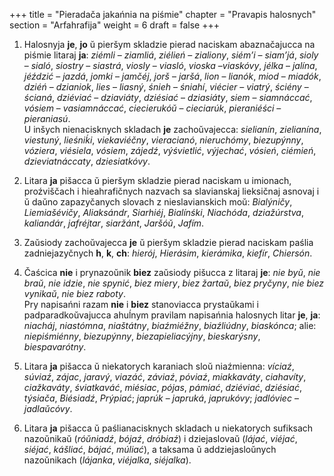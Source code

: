 +++
title = "Pieradača jakańnia na piśmie"
chapter = "Pravapis halosnych"
section = "Arfahrafija"
weight = 6
draft = false
+++

1. Halosnyja __je__, __jo__ ŭ pieršym skladzie pierad naciskam abaznačajucca na piśmie litaraj __ja__: _zie&#769;mli_ – _ziamlia&#769;_, _zie&#769;lień_ – _zialiony_, _sie&#769;m’i_ – _siam’ja&#769;_, _sioly_ – _sialo&#769;_, _siostry_ – _siastra&#769;_, _viosly_ – _viaslo&#769;_, _vioska_ –_viasko&#769;vy_, _je&#769;lka_ – _jali&#769;na_, _je&#769;ździć_ – _jazda&#769;_, _jomki_ – _jamče&#769;j_, _jorš_ – _jarša&#769;_, _lion_ – _liano&#769;k_, _miod_ – _miado&#769;k_, _dzie&#769;ń_ – _dzianiok_, _lies_ – _liasny&#769;_, _śnieh_ – _śniahi&#769;_, _vie&#769;cier_ – _viatry&#769;_, _ście&#769;ny_ – _ściana&#769;_, _dzie&#769;viać_ – _dziavia&#769;ty_, _dzie&#769;siać_ – _dziasia&#769;ty_, _siem_ – _siamna&#769;ccać_, _vo&#769;siem_ – _vasiamna&#769;ccać_, _ciecieruko&#769;ŭ_ – _cieciaru&#769;k_, _pieranie&#769;ści_ – _pieraniasu&#769;_.
<br>U inšych nienacisknych skladach __je__ zachoŭvajecca: _sieliani&#769;n_, _zieliani&#769;na_, _viestuny&#769;_, _lieśnik&#769;i_, _viekavie&#769;čny_, _vieraciano&#769;_, _nierucho&#769;my_, _biezupy&#769;nny_, _vo&#769;ziera_, _vie&#769;siela_, _vo&#769;siem_, _za&#769;jedź_, _vy&#769;śvietlić_, _vy&#769;jechać_, _vo&#769;sień_, _cie&#769;mień_, _dzieviatna&#769;ccaty_, _dziesiatko&#769;vy_.

2. Litara __ja__ pišacca ŭ pieršym skladzie pierad naciskam u imionach, proźviščach i hieahrafičnych nazvach sa slavianskaj lieksičnaj asnovaj i ŭ daŭno zapazyčanych slovach z nieslavianskich moŭ: _Bialy&#769;ničy_, _Liemiaše&#769;vičy_, _Aliaksa&#769;ndr_, _Siarhie&#769;j_, _Biali&#769;nśki_, _Niacho&#769;da_, _dziažu&#769;rstva_, _kalianda&#769;r_, _jafre&#769;jtar_, _siarža&#769;nt_, _Jaršo&#769;ŭ_, _Jafi&#769;m_.

3. Zaŭsiody zachoŭvajecca __je__ ŭ pieršym skladzie pierad naciskam paślia zadniejazyčnych __h__, __k__, __ch__: _hiero&#769;j_, _Hiera&#769;sim_, _kiera&#769;mika_, _kiefi&#769;r_, _Chierso&#769;n_.

4. Čaścica __nie__ i prynazoŭnik __biez__ zaŭsiody pišucca z litaraj __je__: _nie byŭ_, _nie braŭ_, _nie idzie_, _nie spynić_, _biez miery_, _biez žartaŭ_, _biez pryčyny_, _nie biez vynikaŭ_, _nie biez raboty_.
<br>Pry napisańni razam __nie__ i __biez__ stanoviacca prystaŭkami i padparadkoŭvajucca ahuĺnym pravilam napisańnia halosnych litar __je__, __ja__: _niacha&#769;j_, _niasto&#769;mna_, _niašta&#769;tny_, _biaźmie&#769;žny_, _biaźliu&#769;dny_, _biasko&#769;nca_; alie: _niepiśmie&#769;nny_, _biezupy&#769;nny_, _biezapieliacy&#769;jny_, _bieskary&#769;sny_, _biespavaro&#769;tny_.

5. Litara __ja__ pišacca ŭ niekatorych karaniach sloŭ niaźmienna: _vi&#769;ciaź_, _su&#769;viaź_, _za&#769;jac_, _jaravy&#769;_, _viaza&#769;ć_, _za&#769;viaź_, _po&#769;viaź_, _miakkava&#769;ty_, _ciahavi&#769;ty_, _ciažkava&#769;ty_, _śviatkava&#769;ć_, _mie&#769;siac_, _po&#769;jas_, _pa&#769;miać_, _dzie&#769;viać_, _dzie&#769;siać_, _ty&#769;siača_, _Bie&#769;siadź_, _Pry&#769;piać_; _japru&#769;k_ – _japruka&#769;_, _japruko&#769;vy_; _jadlo&#769;viec_ – _jadlaŭco&#769;vy_.

6. Litara __ja__ pišacca ŭ paślianacisknych skladach u niekatorych sufiksach nazoŭnikaŭ (_ro&#769;ŭniadź_, _bo&#769;jaź_, _dro&#769;biaź_) i dziejaslovaŭ (_la&#769;jać_, _vie&#769;jać_, _sie&#769;jać_, _ka&#769;šliać_, _ba&#769;jać_, _mu&#769;liać_), a taksama ŭ addziejasloŭnych nazoŭnikach (_la&#769;janka_, _vie&#769;jalka_, _sie&#769;jalka_).

